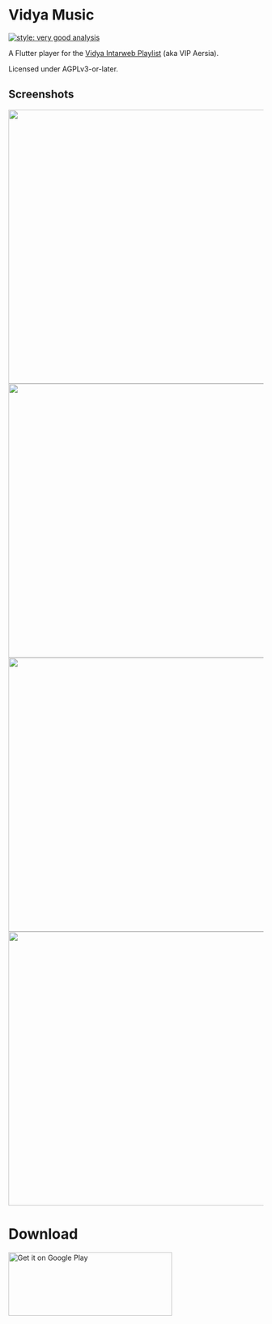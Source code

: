 # Vidya Music

[![style: very good analysis](https://img.shields.io/badge/style-very_good_analysis-B22C89.svg)](https://pub.dev/packages/very_good_analysis)

A Flutter player for the [Vidya Intarweb Playlist](https://www.vipvgm.net/) (aka VIP Aersia).

Licensed under AGPLv3-or-later.

## Screenshots


<img src="https://raw.githubusercontent.com/MateusRodCosta/vidya_music/dev/fastlane/metadata/android/en-US/images/phoneScreenshots/1.png" width="540">
<img src="https://raw.githubusercontent.com/MateusRodCosta/vidya_music/dev/fastlane/metadata/android/en-US/images/phoneScreenshots/2.png" width="540">
<img src="https://raw.githubusercontent.com/MateusRodCosta/vidya_music/dev/fastlane/metadata/android/en-US/images/phoneScreenshots/3.png" width="540">
<img src="https://raw.githubusercontent.com/MateusRodCosta/vidya_music/dev/fastlane/metadata/android/en-US/images/phoneScreenshots/4.png" width="540">

# Download

<a href='https://play.google.com/store/apps/details?id=com.mateusrodcosta.apps.vidyamusic'><img alt='Get it on Google Play' src='https://play.google.com/intl/en_us/badges/static/images/badges/en_badge_web_generic.png' width= "323" height="125"/></a>

